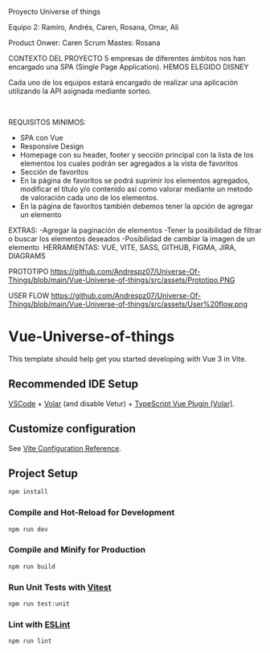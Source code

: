Proyecto Universe of things

Equipo 2: Ramiro, Andrés, Caren, Rosana, Omar, Ali

Product Onwer: Caren
Scrum Mastes: Rosana


CONTEXTO DEL PROYECTO
5 empresas de diferentes ámbitos nos han encargado una SPA (Single Page Application). HEMOS ELEGIDO DISNEY

Cada uno de los equipos estará encargado de realizar una aplicación utilizando la API asignada mediante sorteo.

​

REQUISITOS MINIMOS:
- SPA con Vue
- Responsive Design
- Homepage con su header, footer y sección principal con la lista de los elementos los cuales podrán ser agregados a la vista de favoritos
- Sección de favoritos
- En la página de favoritos se podrá suprimir los elementos agregados, modificar el título y/o contenido así como valorar mediante un metodo de valoración cada uno de los elementos.
- En la página de favoritos también debemos tener la opción de agregar un elemento
​

EXTRAS:
-Agregar la paginación de elementos
-Tener la posibilidad de filtrar o buscar los elementos deseados
-Posibilidad de cambiar la imagen de un elemento
​
HERRAMIENTAS: 
VUE, VITE, SASS, GITHUB, FIGMA, JIRA, DIAGRAMS

PROTOTIPO
https://github.com/Andrespz07/Universe-Of-Things/blob/main/Vue-Universe-of-things/src/assets/Prototipo.PNG

USER FLOW
https://github.com/Andrespz07/Universe-Of-Things/blob/main/Vue-Universe-of-things/src/assets/User%20flow.png




# Vue-Universe-of-things

This template should help get you started developing with Vue 3 in Vite.

## Recommended IDE Setup

[VSCode](https://code.visualstudio.com/) + [Volar](https://marketplace.visualstudio.com/items?itemName=Vue.volar) (and disable Vetur) + [TypeScript Vue Plugin (Volar)](https://marketplace.visualstudio.com/items?itemName=Vue.vscode-typescript-vue-plugin).

## Customize configuration

See [Vite Configuration Reference](https://vitejs.dev/config/).

## Project Setup

```sh
npm install
```

### Compile and Hot-Reload for Development

```sh
npm run dev
```

### Compile and Minify for Production

```sh
npm run build
```

### Run Unit Tests with [Vitest](https://vitest.dev/)

```sh
npm run test:unit
```

### Lint with [ESLint](https://eslint.org/)

```sh
npm run lint
```
